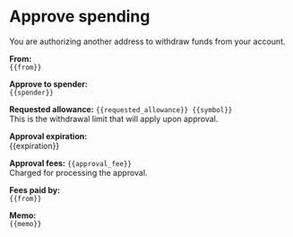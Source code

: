 # Approve spending

You are authorizing another address to withdraw funds from your account.

**From:**  
`{{from}}`

**Approve to spender:**  
`{{spender}}`

**Requested allowance:** `{{requested_allowance}} {{symbol}}`  
This is the withdrawal limit that will apply upon approval.

**Approval expiration:**  
{{expiration}}

**Approval fees:** `{{approval_fee}}`  
Charged for processing the approval.

**Fees paid by:**  
`{{from}}`

**Memo:**  
`{{memo}}`